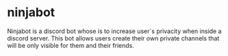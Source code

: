 # ninjabot
Ninjabot is a discord bot whose is to increase user´s privacity when inside a discord server.
This bot allows users create their own private channels that will be only visible for them and their friends.
